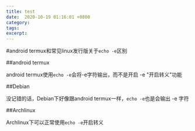 ```yaml
---
title: test
date:  2020-10-19 01:16:01 +0800
category:
tags:
excerpt:
---
```


#android termux和常见linux发行版关于`echo -e`区别

##android termux

android termux使用`echo -e`会将-e字符输出，而不是开启 -e "开启转义"功能

##Debian

没记错的话，Debian下好像跟android termux一样，`echo -e`也是会输出 -e 字符

##Archlinux

Archlinux下可以正常使用`echo -e`开启转义
